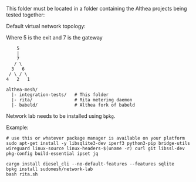This folder must be located in a folder containing the Althea projects being tested together:

Default virtual network topology:

Where 5 is the exit and 7 is the gateway

```
    5
    |
    7
   / \
  3   6
 / \ / \
4   2   1
```

```
althea-mesh/
  |- integration-tests/   # This folder
  |- rita/                # Rita metering daemon
  |- babeld/              # Althea fork of babeld
```

Network lab needs to be installed using `bpkg`.

Example:

```
# use this or whatever package manager is available on your platform
sudo apt-get install -y libsqlite3-dev iperf3 python3-pip bridge-utils wireguard linux-source linux-headers-$(uname -r) curl git libssl-dev pkg-config build-essential ipset jq

cargo install diesel_cli --no-default-features --features sqlite
bpkg install sudomesh/network-lab
bash rita.sh
```
